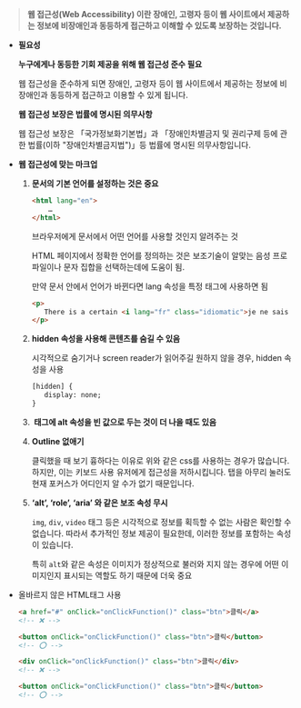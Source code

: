 > **웹 접근성(Web Accessibility) 이란 장애인, 고령자 등이 웹 사이트에서 제공하는 정보에 비장애인과 동등하게 접근하고 이해할 수 있도록 보장하는 것입니다.**
>

- **필요성**

  ****누구에게나 동등한 기회 제공을 위해 웹 접근성 준수 필요****

  웹 접근성을 준수하게 되면 장애인, 고령자 등이 웹 사이트에서 제공하는 정보에 비장애인과 동등하게 접근하고 이용할 수 있게 됩니다.

  ****웹 접근성 보장은 법률에 명시된 의무사항****

  웹 접근성 보장은 「국가정보화기본법」과 「장애인차별금지 및 권리구제 등에 관한 법률(이하 "장애인차별금지법")」등 법률에 명시된 의무사항입니다.

- **웹 접근성에 맞는 마크업**
    1. **문서의 기본 언어를 설정하는 것은 중요**

        ```html
        <html lang="en">
            …
        </html>
        ```

       브라우저에게 문서에서 어떤 언어를 사용할 것인지 알려주는 것

       HTML 페이지에서 정확한 언어를 정의하는 것은 보조기술이 알맞는 음성 프로파일이나 문자 집합을 선택하는데에 도움이 됨.

       만약 문서 안에서 언어가 바뀐다면 lang 속성을 특정 태그에 사용하면 됨

        ```html
        <p>
           There is a certain <i lang="fr" class="idiomatic">je ne sais quoi</i>in the air.
        </p>
        ```

    2. **hidden 속성을 사용해 콘텐츠를 숨길 수 있음**

       시각적으로 숨기거나 screen reader가 읽어주길 원하지 않을 경우, hidden 속성을 사용

        ```html
        [hidden] {
           display: none;
        }
        ```

    3. **<img> 태그에 alt 속성을 빈 값으로 두는 것이 더 나을 때도 있음**
    4. **Outline 없애기**

       클릭했을 때 보기 흉하다는 이유로 위와 같은 css를 사용하는 경우가 많습니다. 하지만, 이는 키보드 사용 유저에게 접근성을 저하시킵니다. 탭을 아무리 눌러도 현재 포커스가 어디인지 알 수가 없기 때문입니다.

    5. **‘alt’, ‘role’, ‘aria’ 와 같은 보조 속성 무시**

       `img`, `div`, `video` 태그 등은 시각적으로 정보를 획득할 수 없는 사람은 확인할 수 없습니다. 따라서 추가적인 정보 제공이 필요한데, 이러한 정보를 포함하는 속성이 있습니다.

       특히 `alt`와 같은 속성은 이미지가 정상적으로 불러와 지지 않는 경우에 어떤 이미지인지 표시되는 역할도 하기 때문에 더욱 중요

- 올바르지 않은 HTML태그 사용

    ```html
    <a href="#" onClick="onClickFunction()" class="btn">클릭</a>
    <!-- ❌ -->
    
    <button onClick="onClickFunction()" class="btn">클릭</button>
    <!-- ⭕ -->
    
    <div onClick="onClickFunction()" class="btn">클릭</div>
    <!-- ❌ -->
    
    <button onClick="onClickFunction()" class="btn">클릭</button>
    <!-- ⭕ -->
    ```